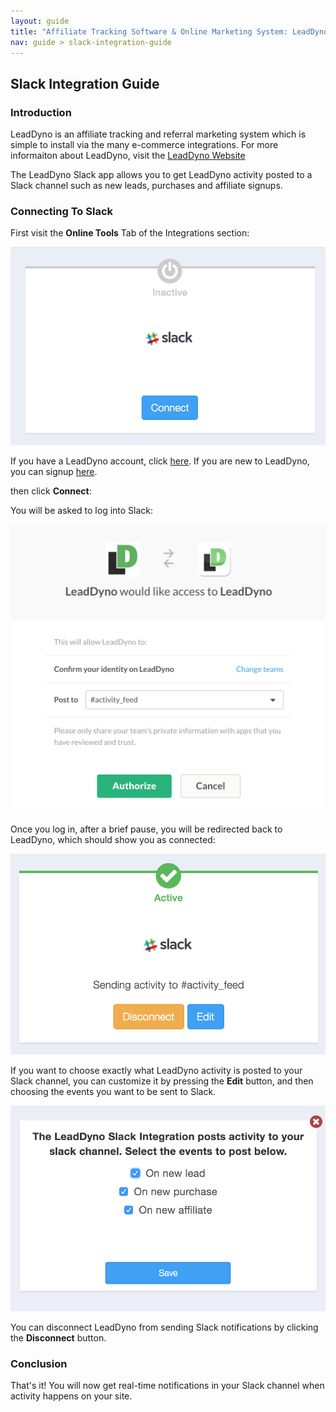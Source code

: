 ```yaml
---
layout: guide
title: "Affiliate Tracking Software & Online Marketing System: LeadDyno"
nav: guide > slack-integration-guide
---
```


## Slack Integration Guide

### Introduction

LeadDyno is an affiliate tracking and referral marketing system which is simple to install via the many e-commerce integrations.
For more informaiton about LeadDyno, visit the [LeadDyno Website](http://www.leaddyno.com)

The LeadDyno Slack app allows you to get LeadDyno activity posted to a Slack channel such as new leads, purchases and affiliate signups.

### Connecting To Slack

First visit the **Online Tools** Tab of the Integrations section:

![Slack Setup](img/connect_to_slack.png)

If you have a LeadDyno account, click [here](https://app.leaddyno.com/integrations/tools). If you are new to LeadDyno, you can signup [here](https://app.leaddyno.com/signup).

then click **Connect**:

You will be asked to log into Slack:

![Slack Setup](img/slack_login.png)

Once you log in, after a brief pause, you will be redirected back to LeadDyno, which should show you as connected:

![Slack Setup](img/slack_after_connect.png)

If you want to choose exactly what LeadDyno activity is posted to your Slack channel, you can customize it by pressing the **Edit** button,
and then choosing the events you want to be sent to Slack.

![Slack Setup](img/slack_settings.png)

You can disconnect LeadDyno from sending Slack notifications by clicking the **Disconnect** button.

### Conclusion

That's it! You will now get real-time notifications in your Slack channel when activity happens on your site.
